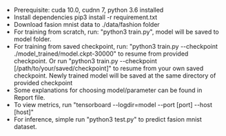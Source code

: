 - Prerequisite: cuda 10.0, cudnn 7, python 3.6 installed
- Install dependencies 
  pip3 install -r requirement.txt 
- Download fasion mnist data to ./data/fashion folder
- For training from scratch, run: "python3 train.py", model will be saved to model folder.
- For training from saved checkpoint, run: "python3 train.py --checkpoint ./model_trained/model.ckpt-30000" to resume from provided checkpoint. 
Or run "python3 train.py --checkpoint [/path/to/your/saved/checkpoint]" to resume from your own saved checkpoint. Newly trained model will be saved at the same directory of provided checkpoint
- Some explanations for choosing model/parameter can be found in Report file.
- To view metrics, run "tensorboard --logdir=model --port [port] --host [host]"
- For inference, simple run "python3 test.py" to predict fasion mnist dataset. 
